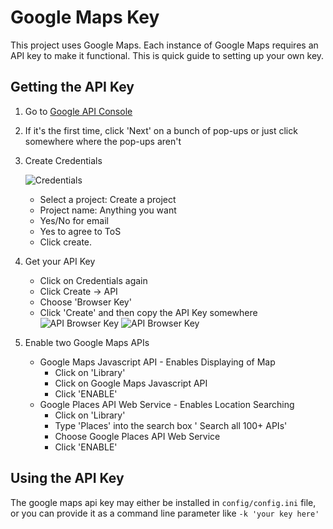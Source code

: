 # Google Maps Key

This project uses Google Maps. Each instance of Google Maps requires an API key to make it functional. This is quick guide to setting up your own key.

## Getting the API Key

1. Go to [Google API Console](https://console.developers.google.com/)

2. If it's the first time, click 'Next' on a bunch of pop-ups or just click somewhere where the pop-ups aren't

3. Create Credentials

   ![Credentials](../_static/img/rTzIfVp.png)
   - Select a project: Create a project
   - Project name: Anything you want
   - Yes/No for email
   - Yes to agree to ToS
   - Click create.

4. Get your API Key
   - Click on Credentials again
   - Click Create -> API
   - Choose 'Browser Key'
   - Click 'Create' and then copy the API Key somewhere
   ![API Browser Key](../_static/img/csEFWKd.png)
   ![API Browser Key](../_static/img/6upJVIr.png)

5. Enable two Google Maps APIs
   - Google Maps Javascript API - Enables Displaying of Map
     - Click on 'Library'
     - Click on Google Maps Javascript API
     - Click 'ENABLE'
   - Google Places API Web Service - Enables Location Searching
     - Click on 'Library'
     - Type 'Places' into the search box ' Search all 100+ APIs'
     - Choose Google Places API Web Service
     - Click 'ENABLE'

## Using the API Key

The google maps api key may either be installed in `config/config.ini` file, or you can provide it as a command line parameter like `-k 'your key here'`